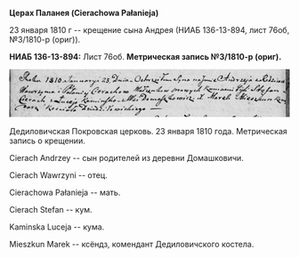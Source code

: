 **Церах Паланея (Cierachowa Pałanieja)**

23 января 1810 г -- крещение сына Андрея (НИАБ 136-13-894, лист 76об,
№3/1810-р (ориг)).

**НИАБ 136-13-894:** Лист 76об. **Метрическая запись №3/1810-р (ориг).**

![](./media/0b32e280d1df74e0a23cdad64b5fb6a421f60b1d.png)

Дедиловичская Покровская церковь. 23 января 1810 года. Метрическая
запись о крещении.

Cierach Andrzey -- сын родителей из деревни Домашковичи.

Cierach Wawrzyni -- отец.

Cierachowa Pałanieja -- мать.

Cierach Stefan -- кум.

Kaminska Luceja -- кума.

Mieszkun Marek -- ксёндз, комендант Дедиловичского костела.
